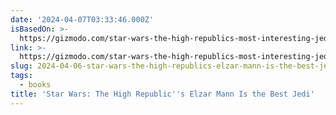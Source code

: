 ```yaml
---
date: '2024-04-07T03:33:46.000Z'
isBasedOn: >-
  https://gizmodo.com/star-wars-the-high-republics-most-interesting-jedi-emb-1847346186
link: >-
  https://gizmodo.com/star-wars-the-high-republics-most-interesting-jedi-emb-1847346186
slug: 2024-04-06-star-wars-the-high-republics-elzar-mann-is-the-best-jedi
tags:
  - books
title: 'Star Wars: The High Republic''s Elzar Mann Is the Best Jedi'
---
```


